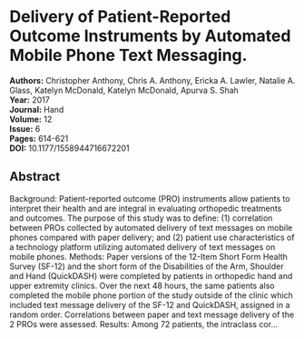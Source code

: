 # Delivery of Patient-Reported Outcome Instruments by Automated Mobile Phone Text Messaging.

**Authors:** Christopher Anthony, Chris A. Anthony, Ericka A. Lawler, Natalie A. Glass, Katelyn McDonald, Katelyn McDonald, Apurva S. Shah  
**Year:** 2017  
**Journal:** Hand  
**Volume:** 12  
**Issue:** 6  
**Pages:** 614-621  
**DOI:** 10.1177/1558944716672201  

## Abstract
Background: Patient-reported outcome (PRO) instruments allow patients to interpret their health and are integral in evaluating orthopedic treatments and outcomes. The purpose of this study was to define: (1) correlation between PROs collected by automated delivery of text messages on mobile phones compared with paper delivery; and (2) patient use characteristics of a technology platform utilizing automated delivery of text messages on mobile phones. Methods: Paper versions of the 12-Item Short Form Health Survey (SF-12) and the short form of the Disabilities of the Arm, Shoulder and Hand (QuickDASH) were completed by patients in orthopedic hand and upper extremity clinics. Over the next 48 hours, the same patients also completed the mobile phone portion of the study outside of the clinic which included text message delivery of the SF-12 and QuickDASH, assigned in a random order. Correlations between paper and text message delivery of the 2 PROs were assessed. Results: Among 72 patients, the intraclass cor...

